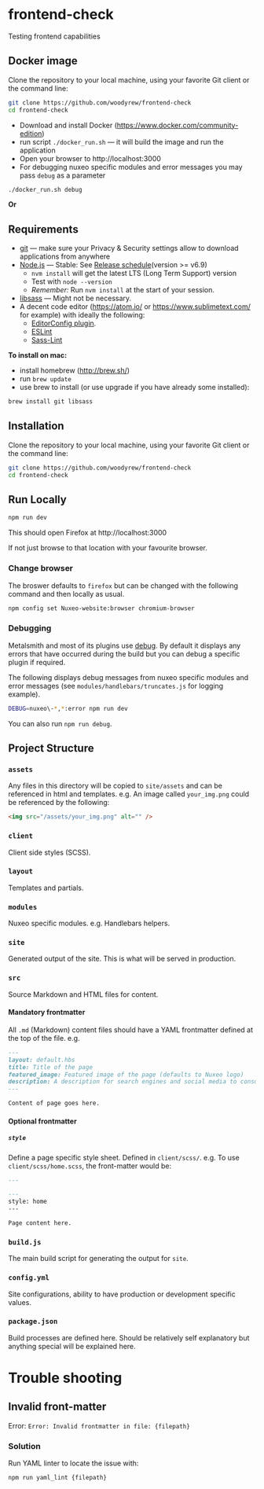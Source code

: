 # frontend-check

Testing frontend capabilities

## Docker image

Clone the repository to your local machine, using your favorite Git client or the command line:

```bash
git clone https://github.com/woodyrew/frontend-check
cd frontend-check
```

- Download and install Docker (https://www.docker.com/community-edition)
- run script `./docker_run.sh` &mdash; it will build the image and run the application
- Open your browser to http://localhost:3000
- For debugging nuxeo specific modules and error messages you may pass `debug` as a parameter

```bash
./docker_run.sh debug
```

**Or**

## Requirements

- [git](https://git-scm.com/) &mdash; make sure your Privacy & Security settings allow to download applications from anywhere
- [Node.js](https://github.com/creationix/nvm#install-script) &mdash; Stable: See [Release schedule](https://github.com/nodejs/LTS#lts_schedule)(version >= v6.9)
  - `nvm install` will get the latest LTS (Long Term Support) version
  - Test with `node --version`
  - _Remember:_ Run `nvm install` at the start of your session.
- [libsass](http://sass-lang.com/libsass) &mdash; Might not be necessary.
- A decent code editor (https://atom.io/ or https://www.sublimetext.com/ for example) with ideally the following:
  - [EditorConfig plugin](http://editorconfig.org/#download).
  - [ESLint](https://atom.io/packages/linter-eslint)
  - [Sass-Lint](https://atom.io/packages/linter-sass-lint)

**To install on mac:**

- install homebrew (http://brew.sh/)
- run `brew update`
- use brew to install (or use upgrade if you have already some installed):

```bash
brew install git libsass
```

## Installation

Clone the repository to your local machine, using your favorite Git client or the command line:

```bash
git clone https://github.com/woodyrew/frontend-check
cd frontend-check
```

## Run Locally

```bash
npm run dev
```

This should open Firefox at http://localhost:3000

If not just browse to that location with your favourite browser.

### Change browser

The broswer defaults to `firefox` but can be changed with the following command and then locally as usual.

```bash
npm config set Nuxeo-website:browser chromium-browser
```

### Debugging

Metalsmith and most of its plugins use [debug](https://github.com/visionmedia/debug). By default it displays any errors that have occurred during the build but you can debug a specific plugin if required.

The following displays debug messages from nuxeo specific modules and error messages (see `modules/handlebars/truncates.js` for logging example).

```bash
DEBUG=nuxeo\-*,*:error npm run dev
```

You can also run `npm run debug`.

## Project Structure

### `assets`

Any files in this directory will be copied to `site/assets` and can be referenced in html and templates. e.g. An image called `your_img.png` could be referenced by the following:

```html
<img src="/assets/your_img.png" alt="" />
```

### `client`

Client side styles (SCSS).

### `layout`

Templates and partials.

### `modules`

Nuxeo specific modules. e.g. Handlebars helpers.

### `site`

Generated output of the site. This is what will be served in production.

### `src`

Source Markdown and HTML files for content.

#### Mandatory frontmatter

All `.md` (Markdown) content files should have a YAML frontmatter defined at the top of the file. e.g.

```md
---
layout: default.hbs
title: Title of the page
featured_image: Featured image of the page (defaults to Nuxeo logo)
description: A description for search engines and social media to consume.
---

Content of page goes here.
```

#### Optional frontmatter

##### `style`

Define a page specific style sheet. Defined in `client/scss/`. e.g. To use `client/scss/home.scss`, the front-matter would be:

```md
---

---
style: home
---

Page content here.
```

### `build.js`

The main build script for generating the output for `site`.

### `config.yml`

Site configurations, ability to have production or development specific values.

### `package.json`

Build processes are defined here. Should be relatively self explanatory but anything special will be explained here.

# Trouble shooting

## Invalid front-matter

Error: `Error: Invalid frontmatter in file: {filepath}`

### Solution

Run YAML linter to locate the issue with:

`npm run yaml_lint {filepath}`
